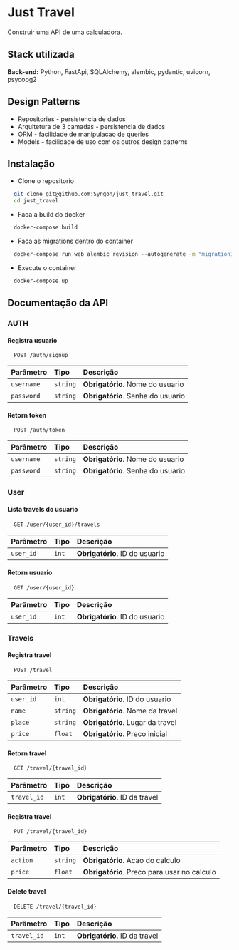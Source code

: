 
# Just Travel 

Construir uma API de uma calculadora.


## Stack utilizada

**Back-end:** Python, FastApi, SQLAlchemy, alembic, pydantic, uvicorn, psycopg2


## Design Patterns

- Repositories - persistencia de dados
- Arquitetura de 3 camadas - persistencia de dados
- ORM - facilidade de manipulacao de queries
- Models - facilidade de uso com os outros design patterns



## Instalação

- Clone o repositorio

```bash
  git clone git@github.com:Syngon/just_travel.git
  cd just_travel
```
- Faca a build do docker

```bash
  docker-compose build
```

- Faca as migrations dentro do container

```bash
  docker-compose run web alembic revision --autogenerate -m "migration1"
```

- Execute o container

```bash
  docker-compose up
```


## Documentação da API

### AUTH

#### Registra usuario

```http
  POST /auth/signup
```

| Parâmetro   | Tipo       | Descrição                           |
| :---------- | :--------- | :---------------------------------- |
| `username` | `string` | **Obrigatório**. Nome do usuario |
| `password` | `string` | **Obrigatório**. Senha do usuario |

#### Retorn token

```http
  POST /auth/token
```

| Parâmetro   | Tipo       | Descrição                                   |
| :---------- | :--------- | :------------------------------------------ |
| `username` | `string` | **Obrigatório**. Nome do usuario |
| `password` | `string` | **Obrigatório**. Senha do usuario |



### User 

#### Lista travels do usuario

```http
  GET /user/{user_id}/travels
```

| Parâmetro   | Tipo       | Descrição                           |
| :---------- | :--------- | :---------------------------------- |
| `user_id` | `int` | **Obrigatório**. ID do usuario |

#### Retorn usuario

```http
  GET /user/{user_id}
```

| Parâmetro   | Tipo       | Descrição                                   |
| :---------- | :--------- | :------------------------------------------ |
| `user_id` | `int` | **Obrigatório**. ID do usuario |



### Travels 

#### Registra travel

```http
  POST /travel
```

| Parâmetro   | Tipo       | Descrição                           |
| :---------- | :--------- | :---------------------------------- |
| `user_id` | `int` | **Obrigatório**. ID do usuario |
| `name` | `string` | **Obrigatório**. Nome da travel |
| `place` | `string` | **Obrigatório**. Lugar da travel |
| `price` | `float` | **Obrigatório**. Preco inicial |

#### Retorn travel

```http
  GET /travel/{travel_id}
```

| Parâmetro   | Tipo       | Descrição                                   |
| :---------- | :--------- | :------------------------------------------ |
| `travel_id` | `int` | **Obrigatório**. ID da travel |


#### Registra travel

```http
  PUT /travel/{travel_id}
```

| Parâmetro   | Tipo       | Descrição                           |
| :---------- | :--------- | :---------------------------------- |
| `action` | `string` | **Obrigatório**. Acao do calculo |
| `price` | `float` | **Obrigatório**. Preco para usar no calculo |


#### Delete travel

```http
  DELETE /travel/{travel_id}
```

| Parâmetro   | Tipo       | Descrição                                   |
| :---------- | :--------- | :------------------------------------------ |
| `travel_id` | `int` | **Obrigatório**. ID da travel |